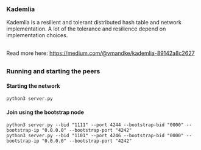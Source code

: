 ### Kademlia
Kademlia is a resilient and tolerant distributed hash table and network implementation. A lot of the tolerance and resilience depend on implementation choices.
##
Read more here: https://medium.com/@vmandke/kademlia-89142a8c2627
##

### Running and starting the peers
#### Starting the network
```
python3 server.py
```
#### Join using the bootstrap node
```
python3 server.py --bid "1111" --port 4244 --bootstrap-bid "0000" --bootstrap-ip "0.0.0.0" --bootstrap-port "4242"
python3 server.py --bid "1101" --port 4246 --bootstrap-bid "0000" --bootstrap-ip "0.0.0.0" --bootstrap-port "4242"
```
